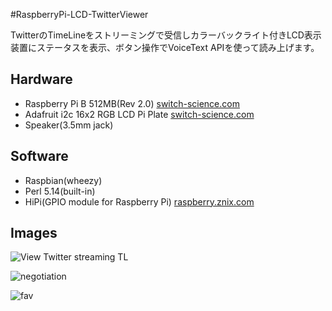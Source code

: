 #RaspberryPi-LCD-TwitterViewer

TwitterのTimeLineをストリーミングで受信しカラーバックライト付きLCD表示装置にステータスを表示、ボタン操作でVoiceText APIを使って読み上げます。

## Hardware

* Raspberry Pi B 512MB(Rev 2.0) [switch-science.com](http://www.switch-science.com/catalog/1268/)
* Adafruit i2c 16x2 RGB LCD Pi Plate [switch-science.com](http://www.switch-science.com/catalog/1478/)
* Speaker(3.5mm jack) 

## Software

* Raspbian(wheezy)
* Perl 5.14(built-in)
* HiPi(GPIO module for Raspberry Pi) [raspberry.znix.com](http://raspberry.znix.com/)

## Images

![View Twitter streaming TL](https://github.com/CLCL/RaspberryPi-LCD-TwitterViewer/wiki/images/img1.jpg)

![negotiation](https://github.com/CLCL/RaspberryPi-LCD-TwitterViewer/wiki/images/img2.jpg)

![fav](https://github.com/CLCL/RaspberryPi-LCD-TwitterViewer/wiki/images/img3.jpg)

